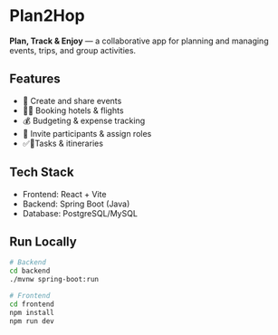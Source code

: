 # Plan2Hop

**Plan, Track & Enjoy** — a collaborative app for planning and managing events, trips, and group activities.  

## Features  
- 📅 Create and share events
- 🛫🏨 Booking hotels & flights
- 💰 Budgeting & expense tracking  
- 👥 Invite participants & assign roles  
- ✅📍Tasks & itineraries

## Tech Stack  
- Frontend: React + Vite  
- Backend: Spring Boot (Java)  
- Database: PostgreSQL/MySQL  

## Run Locally  
```bash
# Backend
cd backend
./mvnw spring-boot:run

# Frontend
cd frontend
npm install
npm run dev
